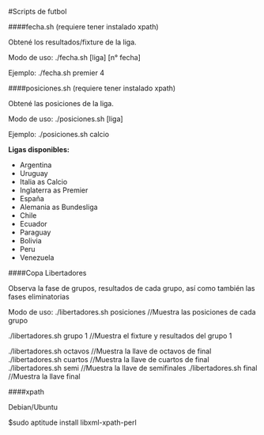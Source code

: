 #Scripts de futbol

####fecha.sh (requiere tener instalado xpath)

Obtené los resultados/fixture de la liga.

Modo de uso:
./fecha.sh [liga] [n° fecha]

Ejemplo:
./fecha.sh premier 4


####posiciones.sh (requiere tener instalado xpath)

Obtené las posiciones de la liga.

Modo de uso:
./posiciones.sh [liga] 

Ejemplo:
./posiciones.sh calcio


**Ligas disponibles:**
+ Argentina
+ Uruguay
+ Italia as Calcio
+ Inglaterra as Premier
+ España
+ Alemania as Bundesliga
+ Chile
+ Ecuador
+ Paraguay
+ Bolivia
+ Peru
+ Venezuela



####Copa Libertadores

Observa la fase de grupos, resultados de cada grupo, así como también las fases eliminatorias

Modo de uso:
./libertadores.sh posiciones //Muestra las posiciones de cada grupo

./libertadores.sh grupo 1    //Muestra el fixture y resultados del grupo 1 

./libertadores.sh octavos    //Muestra la llave de octavos de final
./libertadores.sh cuartos    //Muestra la llave de cuartos de final
./libertadores.sh semi       //Muestra la llave de semifinales
./libertadores.sh final      //Muestra la llave final

####xpath

Debian/Ubuntu

$sudo aptitude install libxml-xpath-perl


